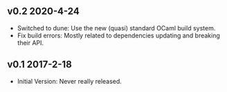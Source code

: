 

v0.2 2020-4-24
------------------------------------

* Switched to dune:
  Use the new (quasi) standard OCaml build system.
* Fix build errors:
  Mostly related to dependencies updating and breaking their API.

v0.1 2017-2-18
------------------------------------

* Initial Version:
  Never really released.



